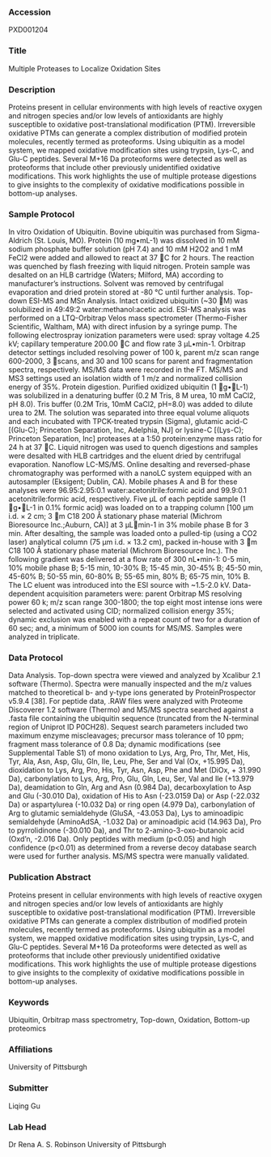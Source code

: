 ### Accession
PXD001204

### Title
Multiple Proteases to Localize Oxidation Sites

### Description
Proteins present in cellular environments with high levels of reactive oxygen and nitrogen species and/or low levels of antioxidants are highly susceptible to oxidative post-translational modification (PTM).  Irreversible oxidative PTMs can generate a complex distribution of modified protein molecules, recently termed as proteoforms.  Using ubiquitin as a model system, we mapped oxidative modification sites using trypsin, Lys-C, and Glu-C peptides. Several M+16 Da proteoforms were detected as well as proteoforms that include other previously unidentified oxidative modifications. This work highlights the use of multiple protease digestions to give insights to the complexity of oxidative modifications possible in bottom-up analyses.

### Sample Protocol
In vitro Oxidation of Ubiquitin.  Bovine ubiquitin was purchased from Sigma-Aldrich (St. Louis, MO).  Protein (10 mg•mL-1) was dissolved in 10 mM sodium phosphate buffer solution (pH 7.4) and 10 mM H2O2 and 1 mM FeCl2 were added and allowed to react at 37 C for 2 hours. The reaction was quenched by flash freezing with liquid nitrogen.  Protein sample was desalted on an HLB cartridge (Waters; Milford, MA) according to manufacturer’s instructions.  Solvent was removed by centrifugal evaporation and dried protein stored at -80 °C until further analysis.   Top-down ESI-MS and MSn Analysis. Intact oxidized ubiquitin (~30 M) was solubilized in 49:49:2 water:methanol:acetic acid.  ESI-MS analysis was performed on a LTQ-Orbitrap Velos mass spectrometer (Thermo-Fisher Scientific, Waltham, MA) with direct infusion by a syringe pump. The following electrospray ionization parameters were used: spray voltage 4.25 kV; capillary temperature 200.00 C and flow rate 3 μL•min-1.  Orbitrap detector settings included resolving power of 100 k, parent m/z scan range 600-2000, 3 scans, and 30 and 100 scans for parent and fragmentation spectra, respectively. MS/MS data were recorded in the FT.  MS/MS and MS3 settings used an isolation width of 1 m/z and normalized collision energy of 35%.  Protein digestion. Purified oxidized ubiquitin (1 g•L-1) was solubilized in a denaturing buffer (0.2 M Tris, 8 M urea, 10 mM CaCl2, pH 8.0).  Tris buffer (0.2M Tris, 10mM CaCl2, pH=8.0) was added to dilute urea to 2M. The solution was separated into three equal volume aliquots and each incubated with TPCK-treated trypsin (Sigma), glutamic acid-C [(Glu-C); Princeton Separation, Inc, Adelphia, NJ] or lysine-C [(Lys-C); Princeton Separation, Inc] proteases at a 1:50 protein:enzyme mass ratio for 24 h at 37 C.  Liquid nitrogen was used to quench digestions and samples were desalted with HLB cartridges and the eluent dried by centrifugal evaporation.  Nanoflow LC-MS/MS.  Online desalting and reversed-phase chromatography was performed with a nanoLC system equipped with an autosampler (Eksigent; Dublin, CA). Mobile phases A and B for these analyses were 96.95:2.95:0.1 water:acetonitrile:formic acid and 99.9:0.1 acetonitrile:formic acid, respectively.  Five μL of each peptide sample (1 g•L-1 in 0.1% formic acid) was loaded on to a trapping column [100 μm i.d. × 2 cm; 3 m C18 200 Å stationary phase material (Michrom Bioresource Inc.;Auburn, CA)] at 3 μLmin-1 in 3% mobile phase B for 3 min. After desalting, the sample was loaded onto a pulled-tip (using a CO2 laser) analytical column (75 μm i.d. × 13.2 cm), packed in-house with 3 m C18 100 Å stationary phase material (Michrom Bioresource Inc.). The following gradient was delivered at a flow rate of 300 nL•min-1: 0-5 min, 10% mobile phase B; 5-15 min, 10-30% B; 15-45 min, 30-45% B; 45-50 min, 45-60% B; 50-55 min, 60-80% B; 55-65 min, 80% B; 65-75 min, 10% B. The LC eluent was introduced into the ESI source with ~1.5-2.0 kV.  Data-dependent acquisition parameters were: parent Orbitrap MS resolving power 60 k; m/z scan range 300-1800; the top eight most intense ions were selected and activated using CID; normalized collision energy 35%; dynamic exclusion was enabled with a repeat count of two for a duration of 60 sec; and, a minimum of 5000 ion counts for MS/MS.  Samples were analyzed in triplicate.

### Data Protocol
Data Analysis. Top-down spectra were viewed and analyzed by Xcalibur 2.1 software (Thermo). Spectra were manually inspected and the m/z values matched to theoretical b- and y-type ions generated by ProteinProspector v5.9.4 [38].  For peptide data, .RAW files were analyzed with Proteome Discoverer 1.2 software (Thermo) and MS/MS spectra searched against a .fasta file containing the ubiquitin sequence (truncated from the N-terminal region of Uniprot ID P0CH28).  Sequest search parameters included two maximum enzyme miscleavages; precursor mass tolerance of 10 ppm; fragment mass tolerance of 0.8 Da; dynamic modifications (see Supplemental Table S1) of mono oxidation to Lys, Arg, Pro, Thr, Met, His, Tyr, Ala, Asn, Asp, Glu, Gln, Ile, Leu, Phe, Ser and Val (Ox, +15.995 Da), dioxidation to Lys, Arg, Pro, His, Tyr, Asn, Asp, Phe and Met (DiOx, + 31.990 Da), carbonylation to Lys, Arg, Pro, Glu, Gln, Leu, Ser, Val and Ile (+13.979 Da), deamidation to Gln, Arg and Asn (0.984 Da), decarboxylation to Asp and Glu (-30.010 Da), oxidation of His to Asn (-23.0159 Da) or Asp (-22.032 Da) or aspartylurea (-10.032 Da) or ring open (4.979 Da), carbonylation of Arg to glutamic semialdehyde (GluSA, -43.053 Da), Lys to aminoadipic semialdehyde (AminoAdSA, -1.032 Da) or aminoadipic acid (14.963 Da), Pro to pyrrolidinone (-30.010 Da), and Thr to 2-amino-3-oxo-butanoic acid (Oxd’n, -2.016 Da). Only peptides with medium (p<0.05) and high confidence (p<0.01) as determined from a reverse decoy database search were used for further analysis.  MS/MS spectra were manually validated.

### Publication Abstract
Proteins present in cellular environments with high levels of reactive oxygen and nitrogen species and/or low levels of antioxidants are highly susceptible to oxidative post-translational modification (PTM). Irreversible oxidative PTMs can generate a complex distribution of modified protein molecules, recently termed as proteoforms. Using ubiquitin as a model system, we mapped oxidative modification sites using trypsin, Lys-C, and Glu-C peptides. Several M+16 Da proteoforms were detected as well as proteoforms that include other previously unidentified oxidative modifications. This work highlights the use of multiple protease digestions to give insights to the complexity of oxidative modifications possible in bottom-up analyses.

### Keywords
Ubiquitin, Orbitrap mass spectrometry, Top-down, Oxidation, Bottom-up proteomics

### Affiliations
University of Pittsburgh

### Submitter
Liqing Gu

### Lab Head
Dr Rena A. S. Robinson
University of Pittsburgh


